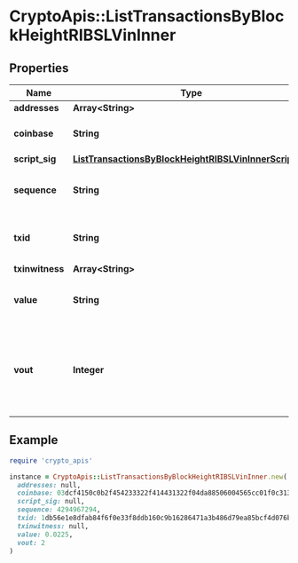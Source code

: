 # CryptoApis::ListTransactionsByBlockHeightRIBSLVinInner

## Properties

| Name | Type | Description | Notes |
| ---- | ---- | ----------- | ----- |
| **addresses** | **Array&lt;String&gt;** |  |  |
| **coinbase** | **String** | Represents the coinbase hex. | [optional] |
| **script_sig** | [**ListTransactionsByBlockHeightRIBSLVinInnerScriptSig**](ListTransactionsByBlockHeightRIBSLVinInnerScriptSig.md) |  |  |
| **sequence** | **String** | Represents the script sequence number. |  |
| **txid** | **String** | Represents the reference transaction identifier. |  |
| **txinwitness** | **Array&lt;String&gt;** |  |  |
| **value** | **String** | Represents the sent/received amount. |  |
| **vout** | **Integer** | It refers to the index of the output address of this transaction. The index starts from 0. |  |

## Example

```ruby
require 'crypto_apis'

instance = CryptoApis::ListTransactionsByBlockHeightRIBSLVinInner.new(
  addresses: null,
  coinbase: 03dcf4150c0b2f454233322f414431322f04da88506004565cc01f0c3130fc5f4e050000000000000a626368706f6f6c172f20626974636f696e636173682e6e6574776f726b202f,
  script_sig: null,
  sequence: 4294967294,
  txid: 1db56e1e8dfab84f6f0e33f8ddb160c9b16286471a3b486d79ea85bcf4d076b2,
  txinwitness: null,
  value: 0.0225,
  vout: 2
)
```

